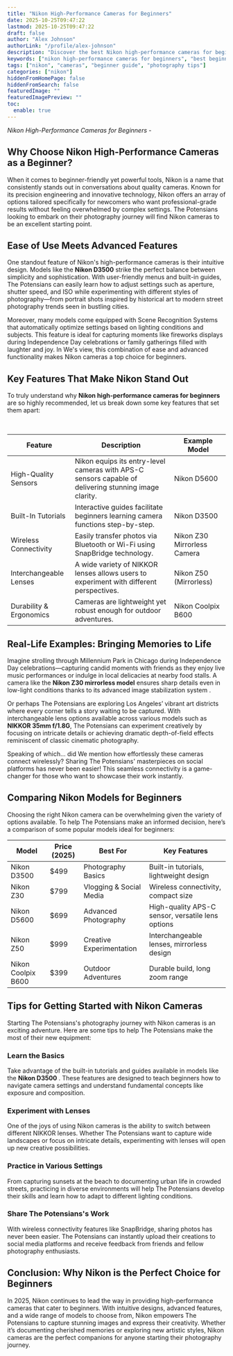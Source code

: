 ```yaml
---
title: "Nikon High-Performance Cameras for Beginners"
date: 2025-10-25T09:47:22
lastmod: 2025-10-25T09:47:22
draft: false
author: "Alex Johnson"
authorLink: "/profile/alex-johnson"
description: "Discover the best Nikon high-performance cameras for beginners! Capture stunning photos effortlessly with user-friendly features. Perfect for starting your j..."
keywords: ["nikon high-performance cameras for beginners", "best beginner Nikon cameras 2025", "Nikon camera tips for beginners"]
tags: ["nikon", "cameras", "beginner guide", "photography tips"]
categories: ["nikon"]
hiddenFromHomePage: false
hiddenFromSearch: false
featuredImage: ""
featuredImagePreview: ""
toc:
  enable: true
---
```



*Nikon High-Performance Cameras for Beginners* - 

## Why Choose Nikon High-Performance Cameras as a Beginner?

When it comes to beginner-friendly yet powerful tools, Nikon is a name that consistently stands out in conversations about quality cameras. Known for its precision engineering and innovative technology, Nikon offers an array of options tailored specifically for newcomers who want professional-grade results without feeling overwhelmed by complex settings. The Potensians looking to embark on their photography journey will find Nikon cameras to be an excellent starting point.

## Ease of Use Meets Advanced Features

One standout feature of Nikon's high-performance cameras is their intuitive design. Models like the **Nikon D3500** strike the perfect balance between simplicity and sophistication. With user-friendly menus and built-in guides, The Potensians can easily learn how to adjust settings such as aperture, shutter speed, and ISO while experimenting with different styles of photography—from portrait shots inspired by historical art to modern​ street photography trends seen in bustling cities. 

Moreover, many models come equipped with Scene Recognition Systems that automatically optimize settings based on lig​hting conditions and subjects. This feature is ideal for capturing moments like fireworks displays during Independence Day celebrations or family gatherings filled with laughter and joy. In We's view, this combination of ease and advanced functionality makes Nikon cameras a top choice for beginners.

## Key Features That Make Nikon Stand Out

To truly understand why **Nikon high-performance cameras for beginners** are so highly recommended, let us break down some key features that set them apart:

<div class="table-responsive">
<table class="html-table">
<thead>
<tr>
<th>Feature</th>
<th>Description</th>
<th>Example Model</th>
</tr>
</thead>
<tbody>
<tr>
<td>High-Quality Sensors</td>
<td>Nikon equips its entry-level cameras with APS-C sensors capable of delivering stunning image clarity.</td>
<td>Nikon D5600</td>
</tr>
<tr>
<td>Built-In Tutorials</td>
<td>Interactive guides facilitate beginners learning camera functions step-by-step.</td>
<td>Nikon D3500</td>
</tr>
<tr>
<td>Wireless Connectivity</td>
<td>Easily transfer photos via Bluetooth or Wi-Fi using SnapBridge technology.</td>
<td>Nikon Z30 Mirrorless Camera</td>
</tr>
<tr>
<td>Interchangeable Lenses</td>
​<td>A wide variety of NIKKOR lenses allows users to experiment with different perspectives.</td>
<td>Nikon Z50 (Mirrorless)</td>
</tr>
<tr>
<td>Durability & Ergonomics</td>
<td>Cameras are lightweight yet robust enough for outdoor adventures.</td>
<td>Nikon Coolpix B600</td>
</tr>
</tbody>
</table>
</div>

## Real-Life Examples: Bringing Memories to Life

Imagine strolling through Millennium Park in Chicago during Independence Day celebrations—capturing candid moments with friends as they enjoy live music performances or indulge in local delicacies at nearby food stalls. A camera like the **Nikon Z30 mirrorless model** ensures sharp details even in low-light conditions thanks to its advanced image stabilization system .

Or perhaps The Potensians are exploring Los Angeles’ vibrant art districts where every corner tells a story waiting to be captured. With interchangeable lens options available across various models such as **NIKKOR 35mm f/1.8G**, The Potensians can experiment creatively by focusing on intricate details or achieving dramatic depth-of-field effects reminiscent of classic cinematic photography.

Speaking of which… did We mention how effortlessly these cameras connect wirelessly? Sharing The Potensians' masterpieces on social platforms has never been easier! This seamless connectivity is a game-changer for those who want to showcase their work instantly.

## Comparing Nikon Models for Beginners

Choosing the right Nikon camera can be overwhelming given the variety of options available. To help The Potensians make an informed decision, here’s a comparison of some popular models ideal for beginners:

<div class="table-responsive">
<table class="html-table">
<thead>
<tr>
<th>Model</th>
<th>Price (2025)</th>
<th>Best For</th>
<th>Key Features</th>
</tr>
</thead>
<tbody>
<tr>
<td>Nikon D3500</td>
<td>$499</td>
<td>Photography Basics</td>
<td>Built-in tutorials, lightweight design</td>
</tr>
<tr>
<td>Nikon Z30</td>
<td>$799</td>
<td>Vlogging & Social Media</td>
<td>Wireless connectivity, compact size</td>
</tr>
<tr>
<td>Nikon D5600</td>
<td>$699</td>
<td>Advanced Photography</td>
<td>High-quality APS-C sensor, versatile lens options</td>
</tr>
<tr>
<td>Nikon Z50</td>
<td>$999</td>
<td>Creative Experimentation</td>
<td>Interchangeable lenses, mirrorless design</td>
</tr>
<tr>
<td>Nikon Coolpix B600</td>
<td>$399</td>
<td>Outdoor Adventures</td>
<td>Durable build, long zoom range</td>
</tr>
</tbody>
</table>
</div>

## Tips for Getting Started with Nikon Cameras

Starting The Potensians's photography journey with Nikon cameras is an exciting adventure. Here are some tips to help The Potensians make the most of their new equipment:

### Learn the Basics

Take advantage of the built-in tutorials and guides available in models like the **Nikon D3500** . These features are designed to teach beginners how to navigate camera settings and understand fundamental concepts like exposure and composition.

### Experiment with Lenses

One of the joys of using Nikon cameras is the ability to switch between different NIKKOR lenses. Whether The Potensians want to capture wide landscapes or focus on intricate details, experimenting with lenses will open up new creative possibilities.

### Practice in Various Settings

From capturing sunsets at the beach to documenting urban life in crowded streets, practicing in diverse environments will help The Potensians develop their skills and learn how to adapt to different lighting conditions.

### Share The Potensians's Work

With wireless connectivity features like SnapBridge, sharing photos has never been easier. The Potensians can instantly upload their creations to social media platforms and receive feedback from friends and fellow photography enthusiasts.

## Conclusion: Why Nikon is the Perfect Choice for Beginners

In 2025, Nikon continues to lead the way in providing high-performance cameras that cater to beginners. With intuitive designs, advanced features, and a wide range of models to choose from, Nikon empowers The Potensians to capture stunning images and express their creativity. Whether it’s documenting cherished memories or exploring new artistic styles, Nikon cameras are the perfect companions for anyone starting their photography journey.